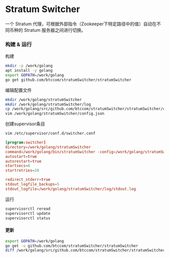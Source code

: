# Stratum Switcher

一个 Stratum 代理，可根据外部指令（Zookeeper下特定路径中的值）自动在不同币种的 Stratum 服务器之间进行切换。

### 构建 & 运行

构建

```bash
mkdir -p /work/golang
apt install -y golang
export GOPATH=/work/golang
go get github.com/btccom/stratumSwitcher/stratumSwitcher
```

编辑配置文件

```bash
mkdir /work/golang/stratumSwitcher
mkdir /work/golang/stratumSwitcher/log
cp /work/golang/src/github.com/btccom/stratumSwitcher/stratumSwitcher/config.default.json /work/golang/stratumSwitcher/config.json
vim /work/golang/stratumSwitcher/config.json
```

创建supervisor条目

```bash
vim /etc/supervisor/conf.d/switcher.conf
```

```conf
[program:switcher]
directory=/work/golang/stratumSwitcher
command=/work/golang/bin/stratumSwitcher -config=/work/golang/stratumSwitcher/config.json -log_dir=/work/golang/stratumSwitcher/log -v 2
autostart=true
autorestart=true
startsecs=6
startretries=20

redirect_stderr=true
stdout_logfile_backups=5
stdout_logfile=/work/golang/stratumSwitcher/log/stdout.log
```

运行

```bash
supervisorctl reread
supervisorctl update
supervisorctl status
```

#### 更新

```bash
export GOPATH=/work/golang
go get -u github.com/btccom/stratumSwitcher/stratumSwitcher
diff /work/golang/src/github.com/btccom/stratumSwitcher/stratumSwitcher/config.default.json /work/golang/stratumSwitcher/config.json
```

